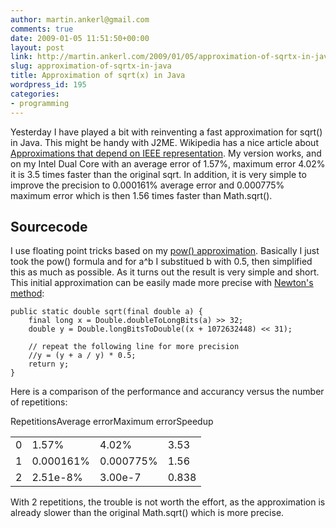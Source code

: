 ```yaml
---
author: martin.ankerl@gmail.com
comments: true
date: 2009-01-05 11:51:50+00:00
layout: post
link: http://martin.ankerl.com/2009/01/05/approximation-of-sqrtx-in-java/
slug: approximation-of-sqrtx-in-java
title: Approximation of sqrt(x) in Java
wordpress_id: 195
categories:
- programming
---
```


Yesterday I have played a bit with reinventing a fast approximation for sqrt() in Java. This might be handy with J2ME. Wikipedia has a nice article about [Approximations that depend on IEEE representation](http://en.wikipedia.org/wiki/Methods_of_computing_square_roots#Approximations_that_depend_on_IEEE_representation).  My version works, and on my Intel Dual Core with an average error of 1.57%, maximum error 4.02% it is 3.5 times faster than the original sqrt. In addition, it is very simple to improve the precision to 0.000161% average error and 0.000775% maximum error which is then 1.56 times faster than Math.sqrt().



## Sourcecode


I use floating point tricks based on my [pow() approximation](http://martin.ankerl.com/2007/10/04/optimized-pow-approximation-for-java-and-c-c/). Basically I just took the pow() formula and for a^b I substitued b with 0.5, then simplified this as much as possible. As it turns out the result is very simple and short. This initial approximation can be easily made more precise with [Newton's method](http://en.wikipedia.org/wiki/Newton%27s_method):


    
    public static double sqrt(final double a) {
        final long x = Double.doubleToLongBits(a) >> 32;
        double y = Double.longBitsToDouble((x + 1072632448) << 31);
    
        // repeat the following line for more precision
        //y = (y + a / y) * 0.5;
        return y;
    }



Here is a comparison of the performance and accurancy versus the number of repetitions:

<table width="100%" >
<tr >RepetitionsAverage  
errorMaximum  
errorSpeedup</tr>
<tr >
<td >0
</td>
<td >1.57%
</td>
<td >4.02%
</td>
<td >3.53
</td></tr>
<tr >
<td >1
</td>
<td >0.000161%
</td>
<td >0.000775%
</td>
<td >1.56
</td></tr>
<tr >
<td >2
</td>
<td >2.51e-8%
</td>
<td >3.00e-7
</td>
<td >0.838
</td></tr>
</table>

With 2 repetitions, the trouble is not worth the effort, as the approximation is already slower than the original Math.sqrt() which is more precise.
